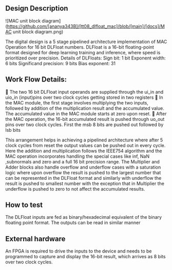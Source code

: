 <!---

This file is used to generate your project datasheet. Please fill in the information below and delete any unused
sections.

You can also include images in this folder and reference them in the markdown. Each image must be less than
512 kb in size, and the combined size of all images must be less than 1 MB.
-->

## Design Description
![MAC unit block diagram](https://github.com/[ananya343B]/[tt08_dlfloat_mac]/blob/[main]/[docs]/MAC unit block diagram.png)

The digital design is a 5 stage pipelined architecture implementation of MAC Operation for 16 bit DLFloat numbers. DLFloat is a 16-bit floating-point format designed for deep learning training and inference, where speed is prioritized over precision.
Details of DLFloats:
Sign bit: 1 bit
Exponent width: 6 bits
Significand precision: 9 bits
Bias exponent: 31


## Work Flow Details:
	The two 16 bit DLFloat input operands are supplied through the ui_in and uio_in (input)pins over two clock cycles getting stored in two registers
	In the MAC module, the first stage involves multiplying the two inputs, followed by addition of the multiplication result and the accumulated value. The accumulated value in the MAC module starts at zero upon reset. 
	After the MAC operation, the 16-bit accumulated result is pushed through uo_out pins over two clock cycles. First the msb 8 bits are pushed out followed by lsb bits

This arrangement helps in achieving a pipelined architecture where after 5 clock cycles from reset the output values can be pushed out in every cycle. 
Here the addition and multiplication follows the IEEE754 algorithm and the MAC operation incorporates handling the special cases like inf, NaN ,subnormals and zero and a full 16 bit precision range.
The Multiplier and Adder blocks also handle overflow and underflow cases with a saturation logic where upon overflow the result is pushed to the largest number that can be represented in the DLFloat format and similarly with underflow the result is pushed to smallest number with the exception that in Multiplier the underflow is pushed to zero to not affect the accumulated results.



## How to test

The DLFloat inputs are fed as binary/hexadecimal equivalent of the binary floating point format. The outputs can be read in similar manner

## External hardware

An FPGA is required to drive the inputs to the device and needs to be programmed to capture and display the 16-bit result, which arrives as 8 bits over two clock cycles.
